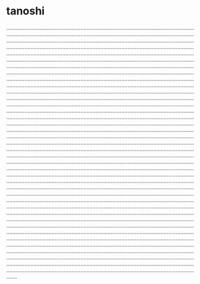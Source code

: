 # tanoshi
...........................................................................................................................................................................................................................................................................................................................................................................................................................................................................................................................................................................................................................................................................................................................................................................................................................................................................................................................................................................................................................................................................................................................................................................................................................................................................................................................................................................................................................................................................................................................................................................................................................................................................................................................................................................................................................................................................................................................................................................................................................................................................................................................................................................................................................................................................................................................................................................................................................................................................................................................................................................................................................................................................................................................................................................................................................................................................................................................................................................................................................................................................................................................................................................................................................................................................................................................................................................................................................................................................................................................................................................................................................................................................................................................................................................................................................................................................................................................................................................................................................................................................................................................................................................................................................................................................................................................................................................................................................................................................................................................................................................................................................................................................................................................................................................................................................................................................................................................................................................................................................................